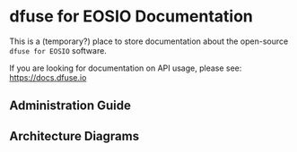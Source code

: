 # dfuse for EOSIO Documentation

This is a (temporary?) place to store documentation about the
open-source `dfuse for EOSIO` software.

If you are looking for documentation on API usage, please see:
https://docs.dfuse.io


## Administration Guide



## Architecture Diagrams
